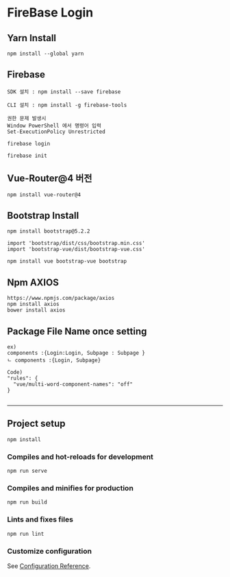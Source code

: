 # FireBase Login

## Yarn Install
```
npm install --global yarn
```

## Firebase
```
SDK 설치 : npm install --save firebase

CLI 설치 : npm install -g firebase-tools

권한 문제 발생시 
Window PowerShell 에서 명령어 입력
Set-ExecutionPolicy Unrestricted

firebase login

firebase init

```




## Vue-Router@4 버전
```
npm install vue-router@4
```



## Bootstrap Install
```
npm install bootstrap@5.2.2

import 'bootstrap/dist/css/bootstrap.min.css'
import 'bootstrap-vue/dist/bootstrap-vue.css'

npm install vue bootstrap-vue bootstrap
```

## Npm AXIOS
```
https://www.npmjs.com/package/axios
npm install axios
bower install axios

```


## Package File Name once setting 
```
ex) 
components :{Login:Login, Subpage : Subpage } 
ㄴ components :{Login, Subpage}

Code)
"rules": {
  "vue/multi-word-component-names": "off"
}


```






--------------------------------------------


      



## Project setup
```
npm install
```

### Compiles and hot-reloads for development
```
npm run serve
```

### Compiles and minifies for production
```
npm run build
```

### Lints and fixes files
```
npm run lint
```

### Customize configuration
See [Configuration Reference](https://cli.vuejs.org/config/).
